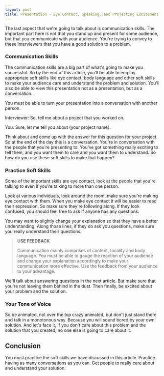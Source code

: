 ```yaml
---
layout: post
title: Presentation - Eye Contact, Speaking, and Projecting Excitement
---
```


The last aspect that we're going to talk about is communication skills. The important part here is not that you stand up and present for some audience, but that you communicate with your audience. You're trying to convey to these interviewers that you have a good solution to a problem. 

### Communication Skills

The communication skills are a big part of what's going to make you successful. So by the end of this article, you'll be able to employ appropriate soft skills like eye contact, body language and other soft skills to make your audience care and understand the problem and solution. You'll also be able to view this presentation not as a presentation, but as a conversation. 

You must be able to turn your presentation into a conversation with another person. 

Interviewer: So, tell me about a project that you worked on. 

You: Sure, let me tell you about {your project name}.

Think about and come up with the answer for this question for your project. So at the end of the day this is a conversation. You're in conversation with the people that you're presenting to. You've got something really exciting to tell them, and you want them to care and you want them to understand. So how do you use these soft skills to make that happen? 

### Practice Soft Skills

Some of the important skills are eye contact, look at the people that you're talking to even if you're talking to more than one person. 

Look at various individuals, look around the room, make sure you're making eye contact with them. When you make eye contact it will be easier to read their expression. So make sure they're following along. If they look confused, you should feel free to ask if anyone has any questions. 

You may want to slightly change your explanation so that they have a better understanding. Along those lines, if they do ask you questions, make sure you really understand their questions. 

<blockquote class="note">
  <strong>USE FEEDBACK</strong> 
  <p>
    Communication mainly comprises of content, tonality and body language. You must be able to gauge the reaction of your audience and change your explanation accordingly to make your communication more effective. Use the feedback from your audience to your advantage.
  </p>
</blockquote>

We'll talk about answering questions in the next article. But make sure that you're not leaving them behind in the dust. Then finally, be excited about your problem and the solution.

### Your Tone of Voice

So be animated, not over the top crazy animated, but don't just stand there and talk in a monotonous way. Because you will sound bored by your own solution. And let's face it, if you don't care about this problem and the solution that you created, no one else is going to care about it. 

## Conclusion

You must practice the soft skills we have discussed in this article. Practice having as many conversations as you can. Get people to really care about and understand your solution.
